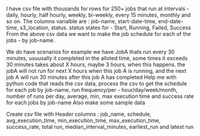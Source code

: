 I have csv file with thousands for rows for 250+ jobs that run at intervals - daily, hourly, half hourly, weekly,
bi-weekly, every 15 minutes, monthly and so on. The columns varialble are : job-name, start-date-time, end-date-time,
s3_location, status. status states for - Start, Running, Failed, Success 
From the above csv data we want to make the job schedule for each of the jobs - by job-name.

We do have scenarios for example we have JobA thats run every 30 minutes,
usuusally it completed in the alloted time, some times it exceeds 30 minutes takes about X hours, maybe 3 hours, when
this happens. the jobA will not run for next X hours when this job A is running, and the next job A will run 30 minutes
after this job A has completed 
Help me with python code that reads the csv data, process the csv to get the  schedule for
each job by job-name, run frequency/per - hour/day/week/month, number of runs per day, average, 
min, max execution time and success rate for each jobs by job-name Also make some sample data

Create csv file with
Header columns :
job_name, schedule, avg_execution_time, min_execution_time, max_execution_time, success_rate, total run,
median_interval_minutes, earliest_run and latest run
